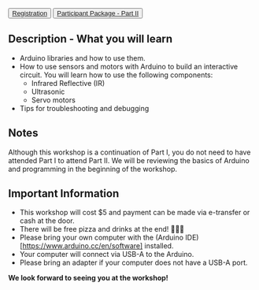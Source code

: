 <button>
  <a href="https://events.vtools.ieee.org/m/389117" target="_blank">
    Registration
  </a>
</button>
<button>
  <a href="https://drive.google.com/file/d/1go96AdPcW-GxtiLaVeIQD-gIIvEhnMO4/view?usp=sharing" target="_blank">
      Participant Package - Part II
  </a>
</button>

## Description - What you will learn
- Arduino libraries and how to use them.
- How to use sensors and motors with Arduino to build an interactive circuit. You will learn how to use the following components:
  - Infrared Reflective (IR)
  - Ultrasonic 
  - Servo motors
- Tips for troubleshooting and debugging

## Notes
Although this workshop is a continuation of Part I, you do not need to have attended Part I to attend Part II. We will be reviewing the basics of Arduino and programming in the beginning of the workshop.

## Important Information
- This workshop will cost $5 and payment can be made via e-transfer or cash at the door.
- There will be free pizza and drinks at the end! 🍕🍕🍕
- Please bring your own computer with the (Arduino IDE)[https://www.arduino.cc/en/software] installed.
- Your computer will connect via USB-A to the Arduino.
- Please bring an adapter if your computer does not have a USB-A port.

**We look forward to seeing you at the workshop!**
